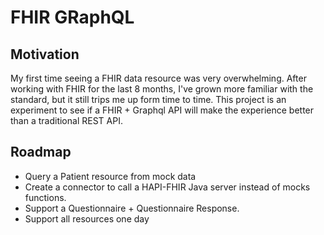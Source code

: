 # FHIR GRaphQL

## Motivation

My first time seeing a FHIR data resource was very overwhelming. After working with FHIR for the last 8 months, I've grown more familiar with the standard, but it still trips me up form time to time. This project is an experiment to see if a FHIR + Graphql API will make the experience better than a traditional REST API.

## Roadmap

- Query a Patient resource from mock data
- Create a connector to call a HAPI-FHIR Java server instead of mocks functions.
- Support a Questionnaire + Questionnaire Response.
- Support all resources one day
